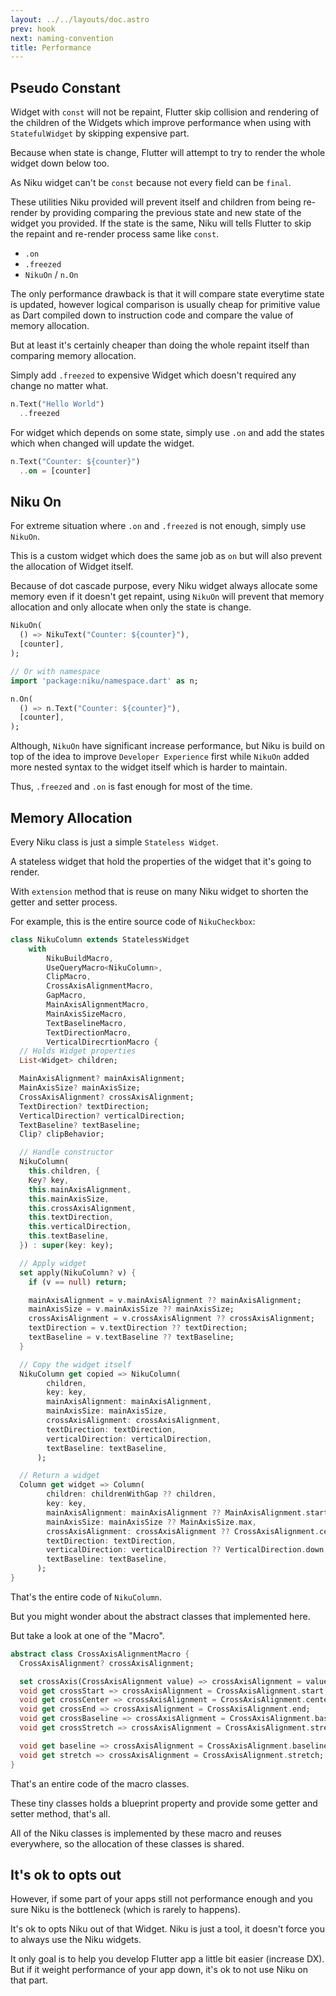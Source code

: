 ```yaml
---
layout: ../../layouts/doc.astro
prev: hook
next: naming-convention
title: Performance
---
```

## Pseudo Constant
Widget with `const` will not be repaint, Flutter skip collision and rendering of the children of the Widgets which improve performance when using with `StatefulWidget` by skipping expensive part.

Because when state is change, Flutter will attempt to try to render the whole widget down below too.

As Niku widget can't be `const` because not every field can be `final`.

These utilities Niku provided will prevent itself and children from being re-render by providing comparing the previous state and new state of the widget you provided. If the state is the same, Niku will tells Flutter to skip the repaint and re-render process same like `const`.
- `.on`
- `.freezed`
- `NikuOn` / `n.On`

The only performance drawback is that it will compare state everytime state is updated, however logical comparison is usually cheap for primitive value as Dart compiled down to instruction code and compare the value of memory allocation. 

But at least it's certainly cheaper than doing the whole repaint itself than comparing memory allocation.

Simply add `.freezed` to expensive Widget which doesn't required any change no matter what.
```dart
n.Text("Hello World")
  ..freezed
```

For widget which depends on some state, simply use `.on` and add the states which when changed will update the widget.
```dart
n.Text("Counter: ${counter}")
  ..on = [counter]
```

## Niku On
For extreme situation where `.on` and `.freezed` is not enough, simply use `NikuOn`.

This is a custom widget which does the same job as `on` but will also prevent the allocation of Widget itself.

Because of dot cascade purpose, every Niku widget always allocate some memory even if it doesn't get repaint, using `NikuOn` will prevent that memory allocation and only allocate when only the state is change.

```dart
NikuOn(
  () => NikuText("Counter: ${counter}"), 
  [counter],
);

// Or with namespace
import 'package:niku/namespace.dart' as n;

n.On(
  () => n.Text("Counter: ${counter}"), 
  [counter],
);
```

Although, `NikuOn` have significant increase performance, but Niku is build on top of the idea to improve `Developer Experience` first while `NikuOn` added more nested syntax to the widget itself which is harder to maintain.

Thus, `.freezed` and `.on` is fast enough for most of the time.

## Memory Allocation
Every Niku class is just a simple `Stateless Widget`.

A stateless widget that hold the properties of the widget that it's going to render.

With `extension` method that is reuse on many Niku widget to shorten the getter and setter process.

For example, this is the entire source code of `NikuCheckbox`:
```dart
class NikuColumn extends StatelessWidget
    with
        NikuBuildMacro,
        UseQueryMacro<NikuColumn>,
        ClipMacro,
        CrossAxisAlignmentMacro,
        GapMacro,
        MainAxisAlignmentMacro,
        MainAxisSizeMacro,
        TextBaselineMacro,
        TextDirectionMacro,
        VerticalDirecrtionMacro {
  // Holds Widget properties
  List<Widget> children;

  MainAxisAlignment? mainAxisAlignment;
  MainAxisSize? mainAxisSize;
  CrossAxisAlignment? crossAxisAlignment;
  TextDirection? textDirection;
  VerticalDirection? verticalDirection;
  TextBaseline? textBaseline;
  Clip? clipBehavior;

  // Handle constructor
  NikuColumn(
    this.children, {
    Key? key,
    this.mainAxisAlignment,
    this.mainAxisSize,
    this.crossAxisAlignment,
    this.textDirection,
    this.verticalDirection,
    this.textBaseline,
  }) : super(key: key);

  // Apply widget
  set apply(NikuColumn? v) {
    if (v == null) return;

    mainAxisAlignment = v.mainAxisAlignment ?? mainAxisAlignment;
    mainAxisSize = v.mainAxisSize ?? mainAxisSize;
    crossAxisAlignment = v.crossAxisAlignment ?? crossAxisAlignment;
    textDirection = v.textDirection ?? textDirection;
    textBaseline = v.textBaseline ?? textBaseline;
  }

  // Copy the widget itself
  NikuColumn get copied => NikuColumn(
        children,
        key: key,
        mainAxisAlignment: mainAxisAlignment,
        mainAxisSize: mainAxisSize,
        crossAxisAlignment: crossAxisAlignment,
        textDirection: textDirection,
        verticalDirection: verticalDirection,
        textBaseline: textBaseline,
      );

  // Return a widget
  Column get widget => Column(
        children: childrenWithGap ?? children,
        key: key,
        mainAxisAlignment: mainAxisAlignment ?? MainAxisAlignment.start,
        mainAxisSize: mainAxisSize ?? MainAxisSize.max,
        crossAxisAlignment: crossAxisAlignment ?? CrossAxisAlignment.center,
        textDirection: textDirection,
        verticalDirection: verticalDirection ?? VerticalDirection.down,
        textBaseline: textBaseline,
      );
}
```

That's the entire code of `NikuColumn`.

But you might wonder about the abstract classes that implemented here.

But take a look at one of the "Macro".
```dart
abstract class CrossAxisAlignmentMacro {
  CrossAxisAlignment? crossAxisAlignment;

  set crossAxis(CrossAxisAlignment value) => crossAxisAlignment = value;
  void get crossStart => crossAxisAlignment = CrossAxisAlignment.start;
  void get crossCenter => crossAxisAlignment = CrossAxisAlignment.center;
  void get crossEnd => crossAxisAlignment = CrossAxisAlignment.end;
  void get crossBaseline => crossAxisAlignment = CrossAxisAlignment.baseline;
  void get crossStretch => crossAxisAlignment = CrossAxisAlignment.stretch;

  void get baseline => crossAxisAlignment = CrossAxisAlignment.baseline;
  void get stretch => crossAxisAlignment = CrossAxisAlignment.stretch;
}
```

That's an entire code of the macro classes.

These tiny classes  holds a blueprint property and provide some getter and setter method, that's all.

All of the Niku classes is implemented by these macro and reuses everywhere, so the allocation of these classes is shared.

## It's ok to opts out
However, if some part of your apps still not performance enough and you sure Niku is the bottleneck (which is rarely to happens).

It's ok to opts Niku out of that Widget.
Niku is just a tool, it doesn't force you to always use the Niku widgets.

It only goal is to help you develop Flutter app a little bit easier (increase DX).
But if it weight performance of your app down, it's ok to not use Niku on that part.
